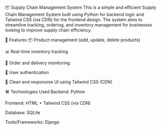 📦 Supply Chain Management System
This is a simple and efficient Supply Chain Management System built using Python for backend logic and Tailwind CSS (via CDN) for the frontend design. The system aims to streamline tracking, ordering, and inventory management for businesses looking to improve supply chain efficiency.

🚀 Features
📦 Product management (add, update, delete products)

📊 Real-time inventory tracking

📅 Order and delivery monitoring

🔐 User authentication

🎨 Clean and responsive UI using Tailwind CSS (CDN)

🛠️ Technologies Used
Backend: Python

Frontend: HTML + Tailwind CSS (via CDN)

Database: SQLite

Tools/Frameworks: Django
